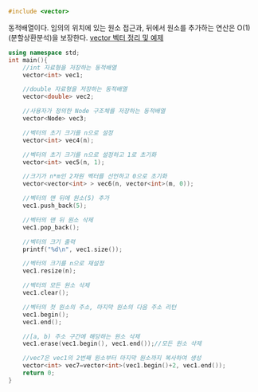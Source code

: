 ```c++
#include <vector>
```

동적배열이다. 임의의 위치에 있는 원소 접근과, 뒤에서 원소를 추가하는 연산은 O(1)(분할상환분석)을 보장한다.
[vector 벡터 정리 및 예제](https://hyeonstorage.tistory.com/324)


```c++
using namespace std;
int main(){
	//int 자료형을 저장하는 동적배열
	vector<int> vec1;

	//double 자료형을 저장하는 동적배열
	vector<double> vec2;

	//사용자가 정의한 Node 구조체를 저장하는 동적배열
	vector<Node> vec3;

	//벡터의 초기 크기를 n으로 설정
	vector<int> vec4(n);

	//벡터의 초기 크기를 n으로 설정하고 1로 초기화
	vector<int> vec5(n, 1);

	//크기가 n*m인 2차원 벡터를 선언하고 0으로 초기화
	vector<vector<int> > vec6(n, vector<int>(m, 0));

	//벡터의 맨 뒤에 원소(5) 추가
	vec1.push_back(5);

	//벡터의 맨 뒤 원소 삭제
	vec1.pop_back();

	//벡터의 크기 출력
	printf("%d\n", vec1.size());

	//벡터의 크기를 n으로 재설정
	vec1.resize(n);

	//벡터의 모든 원소 삭제
	vec1.clear();

	//벡터의 첫 원소의 주소, 마지막 원소의 다음 주소 리턴
	vec1.begin();
	vec1.end();

	//[a, b) 주소 구간에 해당하는 원소 삭제
	vec1.erase(vec1.begin(), vec1.end());//모든 원소 삭제

	//vec7은 vec1의 2번째 원소부터 마지막 원소까지 복사하여 생성
	vector<int> vec7=vector<int>(vec1.begin()+2, vec1.end());
	return 0;
}
```





